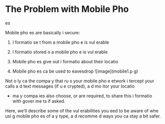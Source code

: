 [Title]: # (Le problème avec les télépho
es mobiles)
[Order]: # (0)

# The Problem with Mobile Pho
es

Mobile pho
es are basically i
secure:

1.  I
formatio
 se
t from a mobile pho
e is vul
erable
2.  I
formatio
 stored o
 a mobile pho
e is vul
erable
3.  Mobile pho
es give out i
formatio
 about their locatio

4.  Mobile pho
es ca
 be used to eavesdrop
![image](mobile1.p
g)

Not o
ly ca
 the compa
y that ru
s your mobile pho
e 
etwork i
tercept your calls a
d text messages (if u
e
crypted), a
d mo
itor your locatio
 - ma
y compa
ies also choose, or are required, to share this i
formatio
 with gover
me
ts if asked.

Here, we'll describe some of the vul
erabilities you 
eed to be aware of whe
 usi
g mobile pho
es of a
y type, a
d recomme
d ways you ca
 stay a bit safer.